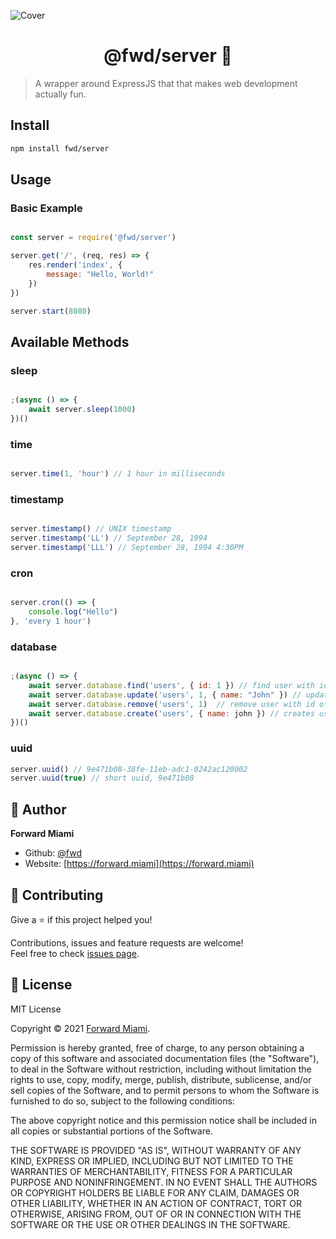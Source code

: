 ![Cover](https://raw.githubusercontent.com/fwd/server/master/.github/cover.png)

<h1 align="center">@fwd/server 🦾</h1>

> A wrapper around ExpressJS that that makes web development actually fun. 

## Install

```sh
npm install fwd/server
```

## Usage

### Basic Example

```js

const server = require('@fwd/server')

server.get('/', (req, res) => {
	res.render('index', {
		message: "Hello, World!"
	})
})

server.start(8080)

```

## Available Methods

### sleep

```js

;(async () => {
	await server.sleep(1000)
})()

```

### time

```js

server.time(1, 'hour') // 1 hour in milliseconds

```

### timestamp

```js

server.timestamp() // UNIX timestamp
server.timestamp('LL') // September 28, 1994
server.timestamp('LLL') // September 28, 1994 4:30PM

```

### cron

```js

server.cron(() => {
	console.log("Hello")
}, 'every 1 hour')

```

### database

```js

;(async () => {
	await server.database.find('users', { id: 1 }) // find user with id of 1
	await server.database.update('users', 1, { name: "John" }) // update user with id of 1 
	await server.database.remove('users', 1)  // remove user with id of 1
	await server.database.create('users', { name: john }) // creates user, id will be generated if not provided 
})()

```

### uuid

```js
server.uuid() // 9e471b08-38fe-11eb-adc1-0242ac120002 
server.uuid(true) // short uuid, 9e471b08
```

## 👤 Author

**Forward Miami**

* Github: [@fwd](https://github.com/fwd)
* Website: [https://forward.miami](https://forward.miami)

## 🤝 Contributing

Give a ⭐️ if this project helped you!

Contributions, issues and feature requests are welcome! <br />Feel free to check [issues page](https://github.com/fwd/server/issues).

## 📝 License

MIT License

Copyright © 2021 [Forward Miami](https://forward.miami).

Permission is hereby granted, free of charge, to any person obtaining a copy
of this software and associated documentation files (the "Software"), to deal
in the Software without restriction, including without limitation the rights
to use, copy, modify, merge, publish, distribute, sublicense, and/or sell
copies of the Software, and to permit persons to whom the Software is
furnished to do so, subject to the following conditions:

The above copyright notice and this permission notice shall be included in all
copies or substantial portions of the Software.

THE SOFTWARE IS PROVIDED "AS IS", WITHOUT WARRANTY OF ANY KIND, EXPRESS OR
IMPLIED, INCLUDING BUT NOT LIMITED TO THE WARRANTIES OF MERCHANTABILITY,
FITNESS FOR A PARTICULAR PURPOSE AND NONINFRINGEMENT. IN NO EVENT SHALL THE
AUTHORS OR COPYRIGHT HOLDERS BE LIABLE FOR ANY CLAIM, DAMAGES OR OTHER
LIABILITY, WHETHER IN AN ACTION OF CONTRACT, TORT OR OTHERWISE, ARISING FROM,
OUT OF OR IN CONNECTION WITH THE SOFTWARE OR THE USE OR OTHER DEALINGS IN THE
SOFTWARE.
